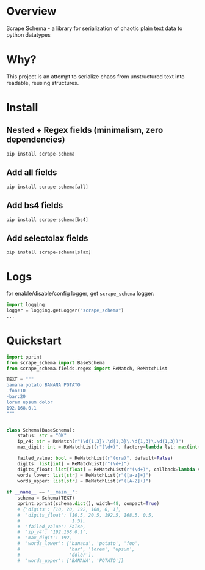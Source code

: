 # Overview

Scrape Schema - a library for serialization of chaotic plain text data 
to python datatypes

# Why?
This project is an attempt to serialize chaos from 
unstructured text into readable, reusing structures.

# Install
## Nested + Regex fields (minimalism, zero dependencies)
```shell
pip install scrape-schema
```
## Add all fields
```shell
pip install scrape-schema[all]
```
## Add bs4 fields
```shell
pip install scrape-schema[bs4]
```
## Add selectolax fields
```shell
pip install scrape-schema[slax]
```
# Logs
for enable/disable/config logger, get `scrape_schema` logger:

```python
import logging
logger = logging.getLogger("scrape_schema")
...
```
# Quickstart
```python
import pprint
from scrape_schema import BaseSchema
from scrape_schema.fields.regex import ReMatch, ReMatchList

TEXT = """
banana potato BANANA POTATO
-foo:10
-bar:20
lorem upsum dolor
192.168.0.1
"""


class Schema(BaseSchema):
    status: str = "OK"
    ip_v4: str = ReMatch(r"(\d{1,3}\.\d{1,3}\.\d{1,3}\.\d{1,3})")
    max_digit: int = ReMatchList(r"(\d+)", factory=lambda lst: max(int(i) for i in lst))

    failed_value: bool = ReMatchList(r"(ora)", default=False)
    digits: list[int] = ReMatchList(r"(\d+)")
    digits_float: list[float] = ReMatchList(r"(\d+)", callback=lambda s: f"{s}.5")
    words_lower: list[str] = ReMatchList(r"([a-z]+)")
    words_upper: list[str] = ReMatchList(r"([A-Z]+)")
    
if __name__ == '__main__':
    schema = Schema(TEXT)
    pprint.pprint(schema.dict(), width=48, compact=True)
    # {'digits': [10, 20, 192, 168, 0, 1],
    #  'digits_float': [10.5, 20.5, 192.5, 168.5, 0.5,
    #                   1.5],
    #  'failed_value': False,
    #  'ip_v4': '192.168.0.1',
    #  'max_digit': 192,
    #  'words_lower': ['banana', 'potato', 'foo',
    #                  'bar', 'lorem', 'upsum',
    #                  'dolor'],
    #  'words_upper': ['BANANA', 'POTATO']}
```

